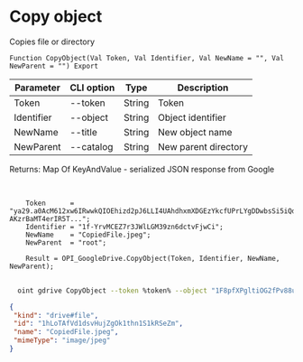 ﻿---
sidebar_position: 7
---

# Copy object
 Copies file or directory



`Function CopyObject(Val Token, Val Identifier, Val NewName = "", Val NewParent = "") Export`

  | Parameter | CLI option | Type | Description |
  |-|-|-|-|
  | Token | --token | String | Token |
  | Identifier | --object | String | Object identifier |
  | NewName | --title | String | New object name |
  | NewParent | --catalog | String | New parent directory |

  
  Returns:  Map Of KeyAndValue - serialized JSON response from Google

<br/>




```bsl title="Code example"
    Token      = "ya29.a0AcM612xw6IRwwkQIOEhizd2pJ6LLI4UAhdhxmXDGEzYkcfUPrLYgDDwbsSi5iQdc78WPs_1_Qor5KipuV6mAIvr6z-AKzrBaMT4erIR5T...";
    Identifier = "1f-YrvMCEZ7r3JWlLGM39zn6dctvFjwCi";
    NewName    = "CopiedFile.jpeg";
    NewParent  = "root";

    Result = OPI_GoogleDrive.CopyObject(Token, Identifier, NewName, NewParent);
```



```sh title="CLI command example"
    
  oint gdrive CopyObject --token %token% --object "1F8pfXPgltiOG2fPv88uStwegYj1tRoFk" --title %title% --catalog %catalog%

```

```json title="Result"
{
 "kind": "drive#file",
 "id": "1hLoTAfVd1dsvHujZgOk1thn1S1kRSeZm",
 "name": "CopiedFile.jpeg",
 "mimeType": "image/jpeg"
}
```
